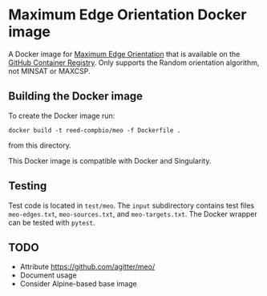 # Maximum Edge Orientation Docker image

A Docker image for [Maximum Edge Orientation](https://github.com/agitter/meo/) that is available on the [GitHub Container Registry](https://github.com/orgs/Reed-CompBio/packages/container/package/meo).
Only supports the Random orientation algorithm, not MINSAT or MAXCSP.

## Building the Docker image

To create the Docker image run:
```
docker build -t reed-compbio/meo -f Dockerfile .
```
from this directory.

This Docker image is compatible with Docker and Singularity.

## Testing
Test code is located in `test/meo`.
The `input` subdirectory contains test files `meo-edges.txt`, `meo-sources.txt`, and `meo-targets.txt`.
The Docker wrapper can be tested with `pytest`.

## TODO
- Attribute https://github.com/agitter/meo/
- Document usage
- Consider Alpine-based base image
